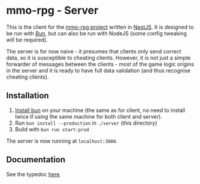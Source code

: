 # mmo-rpg - Server

This is the client for the [mmo-rpg project](../) written in [NestJS](https://nestjs.com/). It is designed to be run with [Bun](https://bun.sh), but can also be run with NodeJS (some config tweaking will be required).

The server is for now naive - it presumes that clients only send correct data, so it is susceptible to cheating clients. However, it is not just a simple forwarder of messages between the clients - most of the game logic origins in the server and it is ready to have full data validation (and thus recognise cheating clients).

## Installation

1. [Install bun](https://bun.sh/) on your machine (the same as for client, no need to install twice if using the same machine for both client and server).
2. Run `bun install --production` in `./server` (this directory)
3. Build with `bun run start:prod`

The server is now running at `localhost:3000`.

## Documentation

See the typedoc [here](https://0xvector.me/mmo-rpg/server).